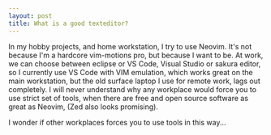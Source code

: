 ```yaml
---
layout: post
title: What is a good texteditor?
---
```

In my hobby projects, and home workstation, I try to use Neovim.
It's not because I'm a hardcore vim-motions pro, but because I want to be.
At work, we can choose between eclipse or VS Code, Visual Studio or sakura editor, so I currently use VS Code with VIM emulation, which works great on the main workstation, but the old surface laptop I use for remote work, lags out completely.
I will never understand why any workplace would force you to use strict set of tools, when there are free and open source software as great as Neovim, (Zed also looks promising).

I wonder if other workplaces forces you to use tools in this way...

